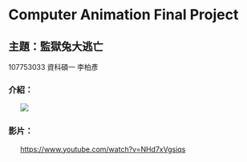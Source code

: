 # Computer Animation Final Project
## 主題：監獄兔大逃亡

107753033 資科碩一 李柏彥

### 介紹：

       [<img src="blob:https://i.imgur.com/uoBnBCW.png">](http://google.com.au/)


### 影片：
      https://www.youtube.com/watch?v=NHd7xVgsiqs









[//]: # (These are reference links used in the body of this note and get stripped out when the markdown processor does its job. There is no need to format nicely because it shouldn't be seen. Thanks SO - http://stackoverflow.com/questions/4823468/store-comments-in-markdown-syntax)


